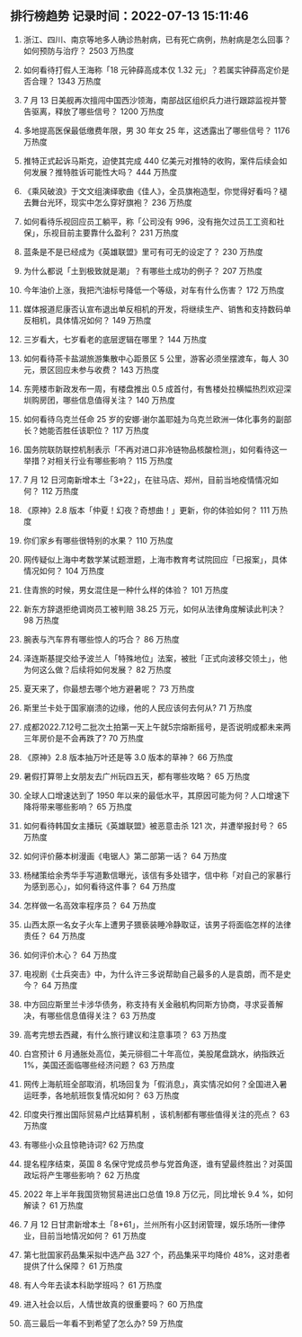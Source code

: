 
## 排行榜趋势 记录时间：2022-07-13 15:11:46
  
  1. 浙江、四川、南京等地多人确诊热射病，已有死亡病例，热射病是怎么回事？如何预防与治疗？ 2503 万热度
    
  2. 如何看待打假人王海称「18 元钟薛高成本仅 1.32 元」？若属实钟薛高定价是否合理？ 1343 万热度
    
  3. 7 月 13 日美舰再次擅闯中国西沙领海，南部战区组织兵力进行跟踪监视并警告驱离，释放了哪些信号？ 1200 万热度
    
  4. 多地提高医保最低缴费年限，男 30 年女 25 年，这透露出了哪些信号？ 1176 万热度
    
  5. 推特正式起诉马斯克，迫使其完成 440 亿美元对推特的收购，案件后续会如何发展？推特胜诉可能性大吗？ 444 万热度
    
  6. 《乘风破浪》于文文组演绎歌曲《佳人》，全员旗袍造型，你觉得好看吗？褪去舞台光环，现实中怎么穿好旗袍？ 236 万热度
    
  7. 如何看待乐视回应员工躺平，称「公司没有 996，没有拖欠过员工工资和社保」，乐视目前主要靠什么盈利？ 231 万热度
    
  8. 蓝条是不是已经成为《英雄联盟》里可有可无的设定了？ 230 万热度
    
  9. 为什么都说「土到极致就是潮」？有哪些土成功的例子？ 207 万热度
    
  10. 今年油价上涨，我把汽油标号降低一个等级，对车有什么伤害？ 172 万热度
    
  11. 媒体报道尼康否认宣布退出单反相机的开发，将继续生产、销售和支持数码单反相机，具体情况如何？ 149 万热度
    
  12. 三岁看大，七岁看老的底层逻辑在哪里？ 144 万热度
    
  13. 如何看待茶卡盐湖旅游集散中心距景区 5 公里，游客必须坐摆渡车，每人 30 元，景区回应未参与收费？ 143 万热度
    
  14. 东莞楼市新政发布一周，有楼盘推出 0.5 成首付，有售楼处拉横幅热烈欢迎深圳购房团，哪些信息值得关注？ 140 万热度
    
  15. 如何看待乌克兰任命 25 岁的安娜·谢尔盖耶娃为乌克兰欧洲一体化事务的副部长？她能否胜任该职位？ 117 万热度
    
  16. 国务院联防联控机制表示「不再对进口非冷链物品核酸检测」，如何看待这一举措？对相关行业有哪些影响？ 115 万热度
    
  17. 7 月 12 日河南新增本土「3+22」，在驻马店、郑州，目前当地疫情情况如何？ 112 万热度
    
  18. 《原神》2.8 版本「仲夏！幻夜？奇想曲！」更新，你的体验如何？ 111 万热度
    
  19. 你们家乡有哪些很特别的水果？ 110 万热度
    
  20. 网传疑似上海中考数学某试题泄题，上海市教育考试院回应「已报案」，具体情况如何？ 104 万热度
    
  21. 住青旅的时候，男女混住是一种什么样的体验？ 101 万热度
    
  22. 新东方辞退拒绝调岗员工被判赔 38.25 万元，如何从法律角度解读此判决？ 98 万热度
    
  23. 腕表与汽车界有哪些惊人的巧合？ 86 万热度
    
  24. 泽连斯基提交给予波兰人「特殊地位」法案，被批「正式向波移交领土」，他为何这么做？后续将如何发展？ 82 万热度
    
  25. 夏天来了，你最想去哪个地方避暑呢？ 73 万热度
    
  26. 斯里兰卡处于国家崩溃的边缘，他的人民应该何去何从? 71 万热度
    
  27. 成都2022.7.12号二批次土拍第一天上午就5宗熔断摇号，是否说明成都未来两三年房价是不会再跌了? 70 万热度
    
  28. 《原神》2.8 版本抽万叶还是等 3.0 版本的草神？ 66 万热度
    
  29. 暑假打算带上女朋友去广州玩四五天，都有哪些攻略？ 65 万热度
    
  30. 全球人口增速达到了 1950 年以来的最低水平，其原因可能为何？人口增速下降将带来哪些影响？ 65 万热度
    
  31. 如何看待韩国女主播玩《英雄联盟》被恶意击杀 121 次，并遭举报封号？ 65 万热度
    
  32. 如何评价藤本树漫画《电锯人》第二部第一话？ 64 万热度
    
  33. 杨槠策给余秀华手写道歉信曝光，该信有多处错字，信中称「对自己的家暴行为感到恶心」，如何看待这件事？ 64 万热度
    
  34. 怎样做一名高效率程序员？ 64 万热度
    
  35. 山西太原一名女子火车上遭男子猥亵装睡冷静取证，该男子将面临怎样的法律责任？ 64 万热度
    
  36. 如何评价木心？ 64 万热度
    
  37. 电视剧《士兵突击》中，为什么许三多说帮助自己最多的人是袁朗，而不是史今？ 64 万热度
    
  38. 中方回应斯里兰卡涉华债务，称支持有关金融机构同斯方协商，寻求妥善解决，有哪些信息值得关注？ 63 万热度
    
  39. 高考完想去西藏，有什么旅行建议和注意事项？ 63 万热度
    
  40. 白宫预计 6 月通胀处高位，美元徘徊二十年高位，美股尾盘跳水，纳指跌近 1%，美国还面临哪些经济问题？ 63 万热度
    
  41. 网传上海航班全部取消，机场回复为「假消息」，真实情况如何？全国进入暑运旺季，各地航班恢复情况如何？ 63 万热度
    
  42. 印度央行推出国际贸易卢比结算机制 ，该机制都有哪些值得关注的亮点？ 63 万热度
    
  43. 有哪些小众且惊艳诗词? 62 万热度
    
  44. 提名程序结束，英国 8 名保守党成员参与党首角逐，谁有望最终胜出？对英国政坛将产生哪些影响？ 62 万热度
    
  45. 2022 年上半年我国货物贸易进出口总值 19.8 万亿元，同比增长 9.4 %，如何解读？ 61 万热度
    
  46. 7 月 12 日甘肃新增本土「8+61」，兰州所有小区封闭管理，娱乐场所一律停业，目前当地情况如何？ 61 万热度
    
  47. 第七批国家药品集采拟中选产品 327 个，药品集采平均降价 48%，这对患者提供了什么保障？ 61 万热度
    
  48. 有人今年去读本科助学班吗？ 61 万热度
    
  49. 进入社会以后，人情世故真的很重要吗？ 60 万热度
    
  50. 高三最后一年看不到希望了怎么办? 59 万热度
    